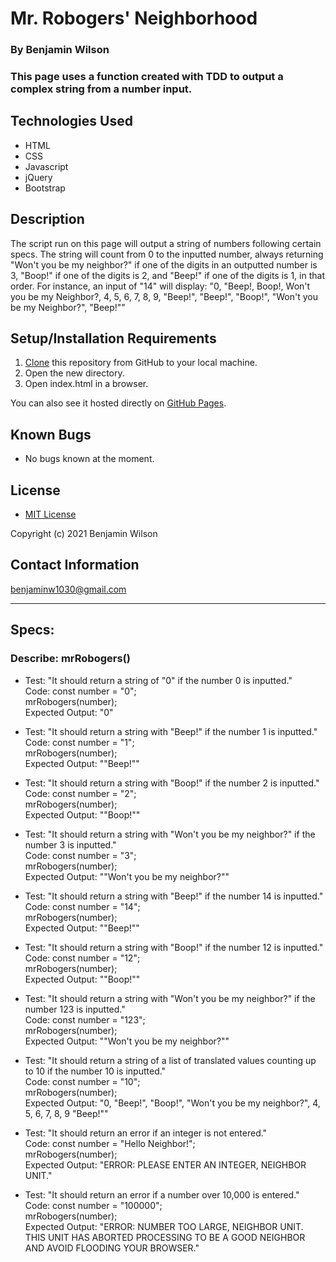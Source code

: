 # Mr. Robogers' Neighborhood

### By Benjamin Wilson

### This page uses a function created with TDD to output a complex string from a number input.

## Technologies Used

* HTML
* CSS
* Javascript
* jQuery
* Bootstrap

## Description

The script run on this page will output a string of numbers following certain specs. The string will count from 0 to the inputted number, always returning "Won't you be my neighbor?" if one of the digits in an outputted number is 3, "Boop!" if one of the digits is 2, and "Beep!" if one of the digits is 1, in that order. For instance, an input of "14" will display: "0, "Beep!, Boop!, Won't you be my Neighbor?, 4, 5, 6, 7, 8, 9, "Beep!", "Beep!", "Boop!", "Won't you be my Neighbor?", "Beep!""

## Setup/Installation Requirements

1. [Clone](https://docs.github.com/en/github/creating-cloning-and-archiving-repositories/cloning-a-repository-from-github/cloning-a-repository) this repository from GitHub to your local machine.
2. Open the new directory.
3. Open index.html in a browser.

You can also see it hosted directly on [GitHub Pages](https://benjaminw1030.github.io/mr-robogers-neighborhood/).

## Known Bugs

* No bugs known at the moment.

## License

* [MIT License](https://opensource.org/licenses/MIT)

Copyright (c) 2021 Benjamin Wilson

## Contact Information

<benjaminw1030@gmail.com>

---

## Specs:

### Describe: mrRobogers()

* Test: "It should return a string of "0" if the number 0 is inputted."  
Code: const number = "0";  
mrRobogers(number);  
Expected Output: "0"

* Test: "It should return a string with "Beep!" if the number 1 is inputted."  
Code: const number = "1";  
mrRobogers(number);  
Expected Output: ""Beep!""

* Test: "It should return a string with "Boop!" if the number 2 is inputted."  
Code: const number = "2";  
mrRobogers(number);  
Expected Output: ""Boop!""

* Test: "It should return a string with "Won't you be my neighbor?" if the number 3 is inputted."  
Code: const number = "3";  
mrRobogers(number);  
Expected Output: ""Won't you be my neighbor?""

- Test: "It should return a string with "Beep!" if the number 14 is inputted."  
Code: const number = "14";  
mrRobogers(number);  
Expected Output: ""Beep!""

- Test: "It should return a string with "Boop!" if the number 12 is inputted."  
Code: const number = "12";  
mrRobogers(number);  
Expected Output: ""Boop!""

- Test: "It should return a string with "Won't you be my neighbor?" if the number 123 is inputted."  
Code: const number = "123";  
mrRobogers(number);  
Expected Output: ""Won't you be my neighbor?""

- Test: "It should return a string of a list of translated values counting up to 10 if the number 10 is inputted."  
Code: const number = "10";  
mrRobogers(number);  
Expected Output: "0, "Beep!", "Boop!", "Won't you be my neighbor?", 4, 5, 6, 7, 8, 9 "Beep!""

- Test: "It should return an error if an integer is not entered."  
Code: const number = "Hello Neighbor!";  
mrRobogers(number);  
Expected Output: "ERROR: PLEASE ENTER AN INTEGER, NEIGHBOR UNIT."

- Test: "It should return an error if a number over 10,000 is entered."  
Code: const number = "100000";  
mrRobogers(number);  
Expected Output: "ERROR: NUMBER TOO LARGE, NEIGHBOR UNIT. THIS UNIT HAS ABORTED PROCESSING TO BE A GOOD NEIGHBOR AND AVOID FLOODING YOUR BROWSER."
